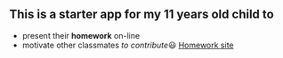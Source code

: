 ## This is a starter app for my 11 years old child to 
+ present their **homework** on-line
+ motivate other classmates _to contribute_:smiley:
[Homework site](http://alissan.freevar.com/)
